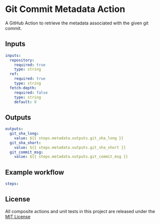 # Git Commit Metadata Action

A GitHub Action to retrieve the metadata associated with the given git commit.

## Inputs

```yaml
inputs:
  repository:
    required: true
    type: string
  ref:
    required: true
    type: string
  fetch-depth:
    required: false
    type: string
    default: 0
```

## Outputs

```yaml
outputs:
  git_sha_long:
    value: ${{ steps.metadata.outputs.git_sha_long }}
  git_sha_short:
    value: ${{ steps.metadata.outputs.git_sha_short }}
  git_commit_msg:
    value: ${{ steps.metadata.outputs.git_commit_msg }}
```

## Example workflow

```yml
steps:
```

## License

All composite actions and unit tests in this project are released under the [MIT License](../../LICENSE)

